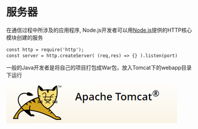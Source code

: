 # 服务器

在通信过程中所涉及的应用程序,  Node.js开发者可以用[Node.js](https://nodejs.org/docs/latest-v13.x/api/http.html)提供的HTTP核心模块创建的服务

    const http = require('http');
    const server = http.createServer( (req,res) => {} ).listen(port)

一般的Java开发者是将自己的项目打包成War包，放入Tomcat下的webapp目录下运行

![](../../images/2020-08-05-11-13-43.png)